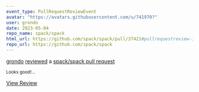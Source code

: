 ```yaml
---
event_type: PullRequestReviewEvent
avatar: "https://avatars.githubusercontent.com/u/741970?"
user: grondo
date: 2023-05-04
repo_name: spack/spack
html_url: https://github.com/spack/spack/pull/37421#pullrequestreview-1412238129
repo_url: https://github.com/spack/spack
---
```


<a href='https://github.com/grondo' target='_blank'>grondo</a> <a href='https://github.com/spack/spack/pull/37421#pullrequestreview-1412238129' target='_blank'>reviewed</a> a <a href='https://github.com/spack/spack/pull/37421' target='_blank'>spack/spack pull request</a>

<small>Looks good!...</small>

<a href='https://github.com/spack/spack/pull/37421#pullrequestreview-1412238129' target='_blank'>View Review</a>
